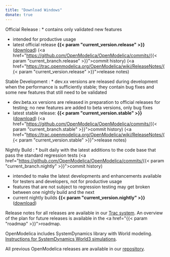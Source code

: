 ```yaml
---
title: "Download Windows"
donate: true
---
```


Official Release
: * contains only validated new features
  * intended for productive usage
  * latest official release **{{< param "current_version.release" >}}** ([download](https://build.openmodelica.org/omc/builds/windows/releases/1.19/2/)) (<a href="https://github.com/OpenModelica/OpenModelica/commits/{{< param "current_branch.release" >}}">commit history</a>) (<a href="https://trac.openmodelica.org/OpenModelica/wiki/ReleaseNotes/{{< param "current_version.release" >}}">release notes</a>)

Stable Development
: * dev.xx versions are released during development when the performance is sufficiently stable; they contain bug fixes and some new features that still need to be validated
  * dev.beta.xx versions are released in preparation to official releases for testing; no new features are added to beta versions, only bug fixes
  * latest stable release: **{{< param "current_version.stable" >}}** ([download](https://build.openmodelica.org/omc/builds/windows/releases/1.20/dev.beta4/)) (<a href="https://github.com/OpenModelica/OpenModelica/commits/{{< param "current_branch.stable" >}}">commit history</a>) (<a href="https://trac.openmodelica.org/OpenModelica/wiki/ReleaseNotes/{{< param "current_version.stable" >}}">release notes</a>)

Nightly Build
: * built daily with the latest additions to the code base that pass the standard regression tests (<a href="https://github.com/OpenModelica/OpenModelica/commits/{{< param "current_branch.nightly" >}}">commit history</a>)
  * intended to make the latest developments and enhancements available for testers and developers, not for productive usage
  * features that are not subject to regression testing may get broken between one nightly build and the next
  * current nightly builds **{{< param "current_version.nightly" >}}** ([download](https://build.openmodelica.org/omc/builds/windows/nightly-builds/))


Release notes for all releases are available in our <a href="https://trac.openmodelica.org/OpenModelica/wiki/ReleaseNotes">Trac system</a>.
An overview of the plan for future releases is available in the <a href="{{< param "roadmap" >}}">roadmap</a>.

OpenModelica includes SystemDynamics library with World modeling. <a href="/images/docs/SystemDynamics-World3-Simulation-with-OpenModelica.pdf" target="_blank">Instructions for SystemDynamics World3 simulations</a>.

All previous OpenModelica releases are available in our <a href="https://build.openmodelica.org/omc/builds/windows/releases/">repository</a>.
